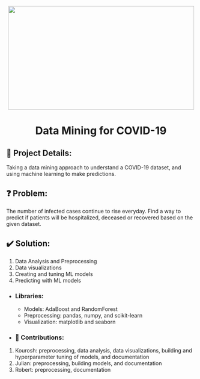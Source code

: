 <p align="center">
  <img width=495 height=275 src="milestone-1/*.png" />
</p>
<h1 align="center">Data Mining for COVID-19</h1>

## 📝 **Project Details:**
Taking a data mining approach to understand a COVID-19 dataset, and using machine learning to make predictions.

## ❓ **Problem:**
The number of infected cases continue to rise everyday. Find a way to predict if patients will be hospitalized, deceased or recovered based on the given dataset.

## ✔️ **Solution:**
1. Data Analysis and Preprocessing
2. Data visualizations
3. Creating and tuning ML models
4. Predicting with ML models

- ### Libraries:
    * Models: AdaBoost and RandomForest
    * Preprocessing: pandas, numpy, and scikit-learn
    * Visualization: matplotlib and seaborn


- ### 🤝 **Contributions:** 
1. Kourosh: preprocessing, data analysis, data visualizations, building and hyperparameter tuning of models, and documentation
2. Julian: preprocessing, building models, and documentation
3. Robert: preprocessing, documentation